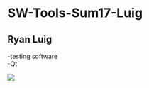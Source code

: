 # SW-Tools-Sum17-Luig
## Ryan Luig

-testing software <br/>
-Qt

![](https://i.ytimg.com/vi/8aIswZT51-c/hqdefault.jpg)
